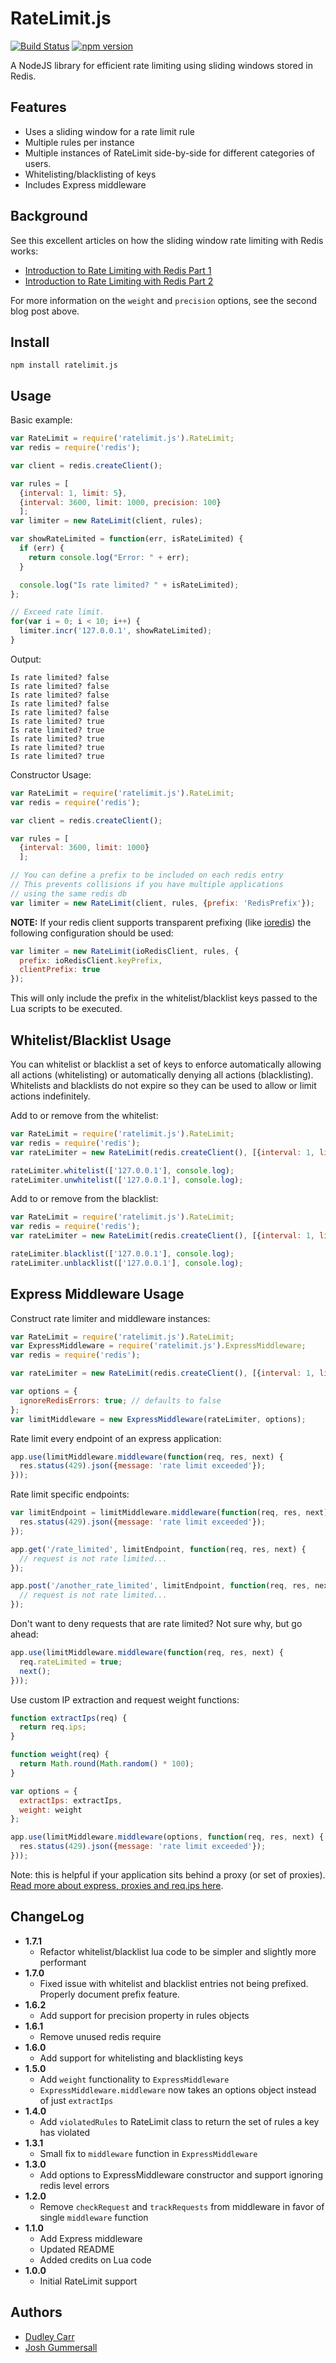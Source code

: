 RateLimit.js
============
[![Build
Status](https://travis-ci.org/dudleycarr/ratelimit.js.svg)](https://travis-ci.org/dudleycarr/ratelimit.js) [![npm version](https://badge.fury.io/js/ratelimit.js.svg)](http://badge.fury.io/js/ratelimit.js)

A NodeJS library for efficient rate limiting using sliding windows stored in Redis.

Features
--------
* Uses a sliding window for a rate limit rule
* Multiple rules per instance
* Multiple instances of RateLimit side-by-side for different categories of users.
* Whitelisting/blacklisting of keys
* Includes Express middleware

Background
----------
See this excellent articles on how the sliding window rate limiting with Redis
works:

* [Introduction to Rate Limiting with Redis Part 1](http://www.dr-josiah.com/2014/11/introduction-to-rate-limiting-with.html)
* [Introduction to Rate Limiting with Redis Part 2](http://www.dr-josiah.com/2014/11/introduction-to-rate-limiting-with_26.html)

For more information on the `weight` and `precision` options, see the second
blog post above.

Install
-------

```
npm install ratelimit.js
```

Usage
-----

Basic example:

```javascript
var RateLimit = require('ratelimit.js').RateLimit;
var redis = require('redis');

var client = redis.createClient();

var rules = [
  {interval: 1, limit: 5},
  {interval: 3600, limit: 1000, precision: 100}
  ];
var limiter = new RateLimit(client, rules);

var showRateLimited = function(err, isRateLimited) {
  if (err) {
    return console.log("Error: " + err);
  }

  console.log("Is rate limited? " + isRateLimited);
};

// Exceed rate limit.
for(var i = 0; i < 10; i++) {
  limiter.incr('127.0.0.1', showRateLimited);
}
```


Output:
```
Is rate limited? false
Is rate limited? false
Is rate limited? false
Is rate limited? false
Is rate limited? false
Is rate limited? true
Is rate limited? true
Is rate limited? true
Is rate limited? true
Is rate limited? true
```

Constructor Usage:

```javascript
var RateLimit = require('ratelimit.js').RateLimit;
var redis = require('redis');

var client = redis.createClient();

var rules = [
  {interval: 3600, limit: 1000}
  ];

// You can define a prefix to be included on each redis entry
// This prevents collisions if you have multiple applications
// using the same redis db
var limiter = new RateLimit(client, rules, {prefix: 'RedisPrefix'});
```

**NOTE:** If your redis client supports transparent prefixing (like
[ioredis](https://github.com/luin/ioredis#transparent-key-prefixing))
the following configuration should be used:

```javascript
var limiter = new RateLimit(ioRedisClient, rules, {
  prefix: ioRedisClient.keyPrefix,
  clientPrefix: true
});
```

This will only include the prefix in the whitelist/blacklist keys passed to
the Lua scripts to be executed.

Whitelist/Blacklist Usage
-------------------------

You can whitelist or blacklist a set of keys to enforce automatically allowing all actions
(whitelisting) or automatically denying all actions (blacklisting). Whitelists and blacklists
do not expire so they can be used to allow or limit actions indefinitely.

Add to or remove from the whitelist:

```javascript
var RateLimit = require('ratelimit.js').RateLimit;
var redis = require('redis');
var rateLimiter = new RateLimit(redis.createClient(), [{interval: 1, limit: 10}]);

rateLimiter.whitelist(['127.0.0.1'], console.log);
rateLimiter.unwhitelist(['127.0.0.1'], console.log);
```

Add to or remove from the blacklist:

```javascript
var RateLimit = require('ratelimit.js').RateLimit;
var redis = require('redis');
var rateLimiter = new RateLimit(redis.createClient(), [{interval: 1, limit: 10}]);

rateLimiter.blacklist(['127.0.0.1'], console.log);
rateLimiter.unblacklist(['127.0.0.1'], console.log);
```

Express Middleware Usage
------------------------

Construct rate limiter and middleware instances:

```javascript
var RateLimit = require('ratelimit.js').RateLimit;
var ExpressMiddleware = require('ratelimit.js').ExpressMiddleware;
var redis = require('redis');

var rateLimiter = new RateLimit(redis.createClient(), [{interval: 1, limit: 10}]);

var options = {
  ignoreRedisErrors: true; // defaults to false
};
var limitMiddleware = new ExpressMiddleware(rateLimiter, options);
```

Rate limit every endpoint of an express application:

```javascript
app.use(limitMiddleware.middleware(function(req, res, next) {
  res.status(429).json({message: 'rate limit exceeded'});
}));
```

Rate limit specific endpoints:

```javascript
var limitEndpoint = limitMiddleware.middleware(function(req, res, next) {
  res.status(429).json({message: 'rate limit exceeded'});
});

app.get('/rate_limited', limitEndpoint, function(req, res, next) {
  // request is not rate limited...
});

app.post('/another_rate_limited', limitEndpoint, function(req, res, next) {
  // request is not rate limited...
});
```

Don't want to deny requests that are rate limited? Not sure why, but go ahead:

```javascript
app.use(limitMiddleware.middleware(function(req, res, next) {
  req.rateLimited = true;
  next();
}));
```

Use custom IP extraction and request weight functions:

```javascript
function extractIps(req) {
  return req.ips;
}

function weight(req) {
  return Math.round(Math.random() * 100);
}

var options = {
  extractIps: extractIps,
  weight: weight
};

app.use(limitMiddleware.middleware(options, function(req, res, next) {
  res.status(429).json({message: 'rate limit exceeded'});
}));
```

Note: this is helpful if your application sits behind a proxy (or set of proxies).
[Read more about express, proxies and req.ips here](http://expressjs.com/guide/behind-proxies.html).

ChangeLog
---------
* **1.7.1**
  * Refactor whitelist/blacklist lua code to be simpler and slightly more performant
* **1.7.0**
  * Fixed issue with whitelist and blacklist entries not being prefixed. Properly document prefix feature.
* **1.6.2**
  * Add support for precision property in rules objects
* **1.6.1**
  * Remove unused redis require
* **1.6.0**
  * Add support for whitelisting and blacklisting keys
* **1.5.0**
  * Add `weight` functionality to `ExpressMiddleware`
  * `ExpressMiddleware.middleware` now takes an options object instead of just `extractIps`
* **1.4.0**
  * Add `violatedRules` to RateLimit class to return the set of rules a key has violated
* **1.3.1**
  * Small fix to `middleware` function in `ExpressMiddleware`
* **1.3.0**
  * Add options to ExpressMiddleware constructor and support ignoring redis level errors
* **1.2.0**
  * Remove `checkRequest` and `trackRequests` from middleware in favor of single `middleware` function
* **1.1.0**
  * Add Express middleware
  * Updated README
  * Added credits on Lua code
* **1.0.0**
  * Initial RateLimit support

Authors
-------

* [Dudley Carr](https://github.com/dudleycarr)
* [Josh Gummersall](https://github.com/joshgummersall)
